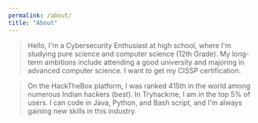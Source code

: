 ```yaml
---
permalink: /about/
title: "About"
---
```


> Hello, I'm a Cybersecurity Enthusiast at high school, where I'm studying pure science and computer science (12th Grade). My long-term ambitions include attending a good university and majoring in advanced computer science. I want to get my CISSP certification.

> On the HackTheBox platform, I was ranked 415th in the world among numerous Indian hackers (best). In Tryhackme, I am in the top 5% of users. I can code in Java, Python, and Bash script, and I'm always gaining new skills in this industry.